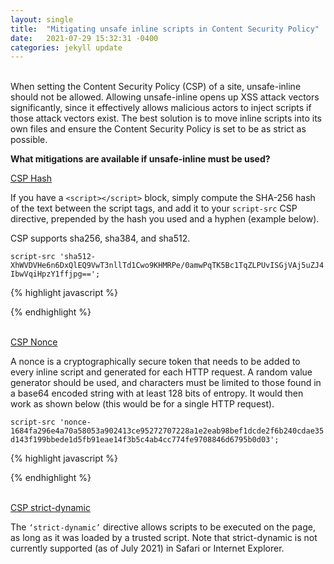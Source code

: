 ```yaml
---
layout: single
title:  "Mitigating unsafe inline scripts in Content Security Policy"
date:   2021-07-29 15:32:31 -0400
categories: jekyll update
---
```


<br>
When setting the Content Security Policy (CSP) of a site, unsafe-inline should not be allowed. Allowing unsafe-inline opens up XSS attack vectors significantly, since it effectively allows malicious actors to inject scripts if those attack vectors exist. The best solution is to move inline scripts into its own files and ensure the Content Security Policy is set to be as strict as possible.

**What mitigations are available if unsafe-inline must be used?**

<u>CSP Hash</u>

If you have a `<script></script>` block, simply compute the SHA-256 hash of the text between the script tags, and add it to your `script-src` CSP directive, prepended by the hash you used and a hyphen (example below).

CSP supports sha256, sha384, and sha512.

`script-src 'sha512-XhWVDVHe6n6DxQlEQ9VwT3nllTd1Cwo9KHMRPe/0amwPqTK5Bc1TqZLPUvISGjVAj5uZJ4IbwVqiHpzY1ffjpg==';`

{% highlight javascript %}
<script>alert(“hi”);</script>
{% endhighlight %}

<br>
<u>CSP Nonce</u>

A nonce is a cryptographically secure token that needs to be added to every inline script and generated for each HTTP request. A random value generator should be used, and characters must be limited to those found in a base64 encoded string with at least 128 bits of entropy. It would then work as shown below (this would be for a single HTTP request).

`script-src 'nonce-1684fa296e4a70a58053a902413ce95272707228a1e2eab98bef1dcde2f6b240cdae35d143f199bbede1d5fb91eae14f3b5c4ab4cc774fe9708846d6795b0d03';`

{% highlight javascript %}
<script nonce="1684fa296e4a70a58053a902413ce95272707228a1e2eab98bef1dcde2f6b240cdae35d143f199bbede1d5fb91eae14f3b5c4ab4cc774fe9708846d6795b0d03">alert(“hi”);</script>
{% endhighlight %}

<br>
<u>CSP strict-dynamic</u>

The `‘strict-dynamic’` directive allows scripts to be executed on the page, as long as it was loaded by a trusted script. Note that strict-dynamic is not currently supported (as of July 2021) in Safari or Internet Explorer.

